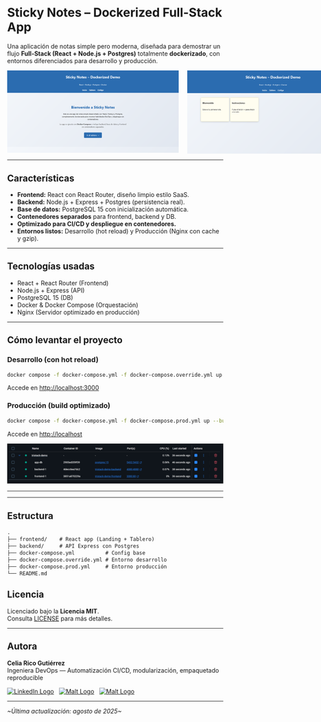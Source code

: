 # Sticky Notes – Dockerized Full-Stack App

Una aplicación de notas simple pero moderna, diseñada para demostrar un flujo **Full-Stack (React + Node.js + Postgres)** totalmente **dockerizado**, con entornos diferenciados para desarrollo y producción.

<div style="display: flex; gap: 20px; align-items: flex-start;">
<img src="docs/images/pagina-principal.png" alt="Main Page" width="400"/>
    <img src="docs/images/notes.png" alt="Sticky Notes Board" width="400"/>
</div>


---

## Características

- **Frontend:** React con React Router, diseño limpio estilo SaaS.
- **Backend:** Node.js + Express + Postgres (persistencia real).
- **Base de datos:** PostgreSQL 15 con inicialización automática.
- **Contenedores separados** para frontend, backend y DB.
- **Optimizado para CI/CD y despliegue en contenedores.**
- **Entornos listos:** Desarrollo (hot reload) y Producción (Nginx con cache y gzip).

---

## Tecnologías usadas
- React + React Router (Frontend)
- Node.js + Express (API)
- PostgreSQL 15 (DB)
- Docker & Docker Compose (Orquestación)
- Nginx (Servidor optimizado en producción)

---

## Cómo levantar el proyecto

### Desarrollo (con hot reload)
```bash
docker compose -f docker-compose.yml -f docker-compose.override.yml up
```
Accede en [http://localhost:3000](http://localhost:3000)

### Producción (build optimizado)
```bash
docker compose -f docker-compose.yml -f docker-compose.prod.yml up --build -d
```
Accede en [http://localhost](http://localhost)

<div align="center">
    <img src="docs/images/containers.PNG" alt="Docker Containers Overview" width="700"/>
</div>

---
---

## Estructura
```
.
├── frontend/    # React app (Landing + Tablero)
├── backend/     # API Express con Postgres
├── docker-compose.yml          # Config base
├── docker-compose.override.yml # Entorno desarrollo
├── docker-compose.prod.yml     # Entorno producción
└── README.md
```

## Licencia

Licenciado bajo la **Licencia MIT**.  
Consulta [LICENSE](LICENSE) para más detalles.

---

## Autora

**Celia Rico Gutiérrez**  
Ingeniera DevOps — Automatización CI/CD, modularización, empaquetado reproducible  

[<img src="https://cdn.jsdelivr.net/gh/devicons/devicon/icons/linkedin/linkedin-original.svg" alt="LinkedIn Logo" width="35" style="vertical-align:middle; margin-right:8px;"/>](https://www.linkedin.com/in/celiaricogutierrez)
[<img src="https://play-lh.googleusercontent.com/1r1DdWXDT9K7D2yBwPkVyXQFEjLL0cMrR6SxBvcNXXwpi8aZN0ZKS61CVdtvK6pmpg" alt="Malt Logo" width="35" style="vertical-align:middle; margin-right:8px;"/>](https://www.malt.es/profile/celiaricogutierrez)
[<img src="https://images.icon-icons.com/3781/PNG/512/upwork_icon_231982.png" alt="Malt Logo" width="35" style="vertical-align:middle;"/>](https://www.upwork.com/freelancers/~01898dfb872ff48b7a?mp_source=share)

---

_\~Última actualización: agosto de 2025\~_
